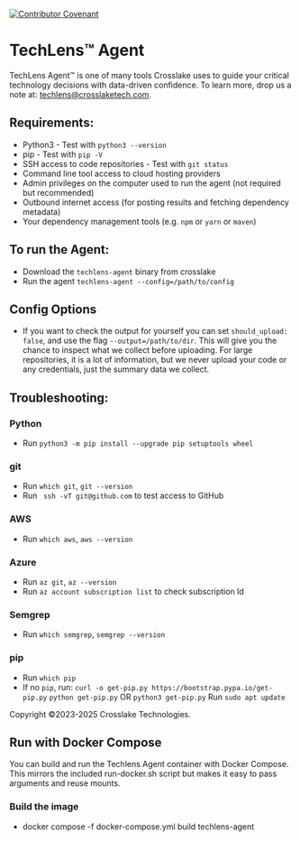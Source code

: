 [![Contributor Covenant](https://img.shields.io/badge/Contributor%20Covenant-2.1-4baaaa.svg)](code_of_conduct.md)
# TechLens™ Agent

 TechLens Agent™ is one of many tools Crosslake uses to guide your critical technology decisions with data-driven confidence. To learn more, drop us a note at: techlens@crosslaketech.com.

## Requirements:
 - Python3 - Test with `python3 --version`
 - pip - Test with `pip -V`
 - SSH access to code repositories - Test with `git status`
 - Command line tool access to cloud hosting providers
 - Admin privileges on the computer used to run the agent (not required but recommended)
 - Outbound internet access (for posting results and fetching dependency metadata)
 - Your dependency management tools (e.g. `npm` or `yarn` or `maven`)

## To run the Agent:
 - Download the `techlens-agent` binary from crosslake
 - Run the agent `techlens-agent --config=/path/to/config`

## Config Options
 - If you want to check the output for yourself you can set `should_upload: false`, and use the flag `--output=/path/to/dir`. This will give you the chance to inspect what we collect before uploading. For large repositories, it is a lot of information, but we never upload your code or any credentials, just the summary data we collect.

## Troubleshooting:
### Python
 - Run `python3 -m pip install --upgrade pip setuptools wheel`
### git
 - Run `which git`, `git --version`
 - Run ` ssh -vT git@github.com` to test access to GitHub
###  AWS
 - Run `which aws`, `aws --version`
### Azure
 - Run `az git`, `az --version`
 - Run `az account subscription list` to check subscription Id
### Semgrep
 - Run `which semgrep`, `semgrep --version`
### pip
 - Run `which pip`
 - If no `pip`, run:
    `curl -o get-pip.py https://bootstrap.pypa.io/get-pip.py`
    `python get-pip.py`  OR `python3 get-pip.py`
 Run `sudo apt update`

 Copyright ©2023-2025 Crosslake Technologies.


## Run with Docker Compose
You can build and run the Techlens Agent container with Docker Compose. This mirrors the included run-docker.sh script but makes it easy to pass arguments and reuse mounts.

### Build the image
- docker compose -f docker-compose.yml build techlens-agent